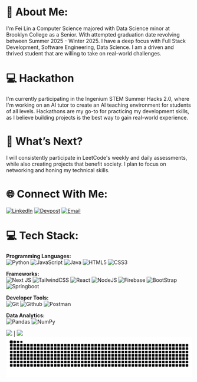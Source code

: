 # 👋 About Me:
I'm Fei Lin a Computer Science majored with Data Science minor at Brooklyn College as a Senior. With attempted graduation date revolving between Summer 2025 - Winter 2025. I have a deep focus with Full Stack Development, Software Engineering, Data Science. I am a driven and thrived student that are willing to take on real-world challenges. 

# 💻 Hackathon 
I'm currently participating in the Ingenium STEM Summer Hacks 2.0, where I'm working on an AI tutor to create an AI teaching environment for students of all levels. Hackathons are my go-to for practicing my development skills, as I believe building projects is the best way to gain real-world experience.


# 📅 What’s Next?
I will consistently participate in LeetCode's weekly and daily assessments, while also creating projects that benefit society. I plan to focus on networking and honing my technical skills.


# 🌐 Connect With Me:
[![LinkedIn](https://img.shields.io/badge/LinkedIn-0077B5?style=for-the-badge&logo=linkedin&logoColor=white)](https://www.linkedin.com/in/fei-lincs/) 
[![Devpost](https://img.shields.io/badge/Devpost-003E54?style=for-the-badge&logo=Devpost&logoColor=white)](https://devpost.com/walletkun/) 
[![Email](https://img.shields.io/badge/Gmail-D14836?style=for-the-badge&logo=gmail&logoColor=white)](mailto:feilinpersonal@gmail.com)

# 💻 Tech Stack:
**Programming Languages:**  
![Python](https://img.shields.io/badge/python-3670A0?style=for-the-badge&logo=python&logoColor=ffdd54)
![JavaScript](https://img.shields.io/badge/javascript-%23323330.svg?style=for-the-badge&logo=javascript&logoColor=%23F7DF1E)
![Java](https://img.shields.io/badge/java-%23ED8B00.svg?style=for-the-badge&logo=openjdk&logoColor=white)
![HTML5](https://img.shields.io/badge/html5-%23E34F26.svg?style=for-the-badge&logo=html5&logoColor=white)
![CSS3](https://img.shields.io/badge/CSS3-1572B6?style=for-the-badge&logo=css3&logoColor=white)


**Frameworks:**  
![Next JS](https://img.shields.io/badge/Next-black?style=for-the-badge&logo=next.js&logoColor=white)
![TailwindCSS](https://img.shields.io/badge/tailwindcss-%2338B2AC.svg?style=for-the-badge&logo=tailwind-css&logoColor=white)
![React](https://img.shields.io/badge/react-%2320232a.svg?style=for-the-badge&logo=react&logoColor=%2361DAFB)
![NodeJS](https://img.shields.io/badge/node.js-6DA55F?style=for-the-badge&logo=node.js&logoColor=white)
![Firebase](https://img.shields.io/badge/Firebase-039BE5?style=for-the-badge&logo=Firebase&logoColor=white)
![BootStrap](https://img.shields.io/badge/Bootstrap-563D7C?style=for-the-badge&logo=bootstrap&logoColor=white)
![Springboot](https://img.shields.io/badge/-spring_boot-008000?style=for-the-badge&labelColor=fff&logo=spring&logoColor=008000)

**Developer Tools:**  
![Git](https://img.shields.io/badge/GIT-E44C30?style=for-the-badge&logo=git&logoColor=white)
![Github](https://img.shields.io/badge/GitHub-100000?style=for-the-badge&logo=github&logoColor=white)
![Postman](https://img.shields.io/badge/Postman-FF6C37?style=for-the-badge&logo=postman&logoColor=white)


**Data Analytics:**  
![Pandas](https://img.shields.io/badge/pandas-%23150458.svg?style=for-the-badge&logo=pandas&logoColor=white)
![NumPy](https://img.shields.io/badge/-Numpy-%013243.svg?style=for-the-badge&logo=NumPy&logoColor=white)


<img src="https://leetcard.jacoblin.cool/walletkun" /> | <img src="https://github-readme-stats.vercel.app/api?username=walletkun" />
![Snake animation](https://raw.githubusercontent.com/walletkun/walletkun/output/github-contribution-grid-snake-dark.svg)

 
